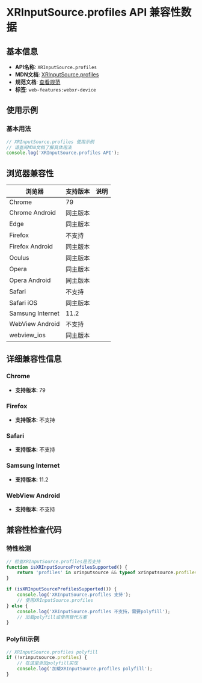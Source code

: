 # XRInputSource.profiles API 兼容性数据

## 基本信息

- **API名称**: `XRInputSource.profiles`
- **MDN文档**: [XRInputSource.profiles](https://developer.mozilla.org/docs/Web/API/XRInputSource/profiles)
- **规范文档**: [查看规范](https://immersive-web.github.io/webxr/#dom-xrinputsource-profiles)
- **标签**: `web-features:webxr-device`

## 使用示例

### 基本用法

```javascript
// XRInputSource.profiles 使用示例
// 请查阅MDN文档了解具体用法
console.log('XRInputSource.profiles API');
```

## 浏览器兼容性

| 浏览器 | 支持版本 | 说明 |
|--------|----------|------|
| Chrome | 79 |  |
| Chrome Android | 同主版本 |  |
| Edge | 同主版本 |  |
| Firefox | 不支持 |  |
| Firefox Android | 同主版本 |  |
| Oculus | 同主版本 |  |
| Opera | 同主版本 |  |
| Opera Android | 同主版本 |  |
| Safari | 不支持 |  |
| Safari iOS | 同主版本 |  |
| Samsung Internet | 11.2 |  |
| WebView Android | 不支持 |  |
| webview_ios | 同主版本 |  |

## 详细兼容性信息

### Chrome

- **支持版本**: 79

### Firefox

- **支持版本**: 不支持

### Safari

- **支持版本**: 不支持

### Samsung Internet

- **支持版本**: 11.2

### WebView Android

- **支持版本**: 不支持

## 兼容性检查代码

### 特性检测

```javascript
// 检查XRInputSource.profiles是否支持
function isXRInputSourceProfilesSupported() {
    return 'profiles' in xrinputsource && typeof xrinputsource.profiles === 'function';
}

if (isXRInputSourceProfilesSupported()) {
    console.log('XRInputSource.profiles 支持');
    // 使用XRInputSource.profiles
} else {
    console.log('XRInputSource.profiles 不支持，需要polyfill');
    // 加载polyfill或使用替代方案
}
```

### Polyfill示例

```javascript
// XRInputSource.profiles polyfill
if (!xrinputsource.profiles) {
    // 在这里添加polyfill实现
    console.log('加载XRInputSource.profiles polyfill');
}
```

